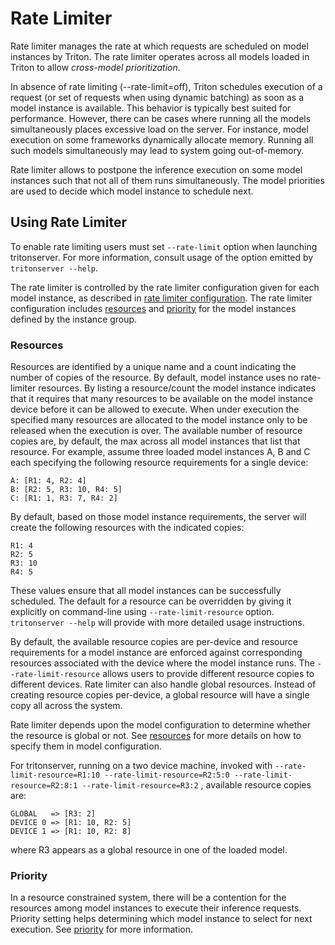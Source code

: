 <!--
# Copyright (c) 2021, NVIDIA CORPORATION & AFFILIATES. All rights reserved.
#
# Redistribution and use in source and binary forms, with or without
# modification, are permitted provided that the following conditions
# are met:
#  * Redistributions of source code must retain the above copyright
#    notice, this list of conditions and the following disclaimer.
#  * Redistributions in binary form must reproduce the above copyright
#    notice, this list of conditions and the following disclaimer in the
#    documentation and/or other materials provided with the distribution.
#  * Neither the name of NVIDIA CORPORATION nor the names of its
#    contributors may be used to endorse or promote products derived
#    from this software without specific prior written permission.
#
# THIS SOFTWARE IS PROVIDED BY THE COPYRIGHT HOLDERS ``AS IS'' AND ANY
# EXPRESS OR IMPLIED WARRANTIES, INCLUDING, BUT NOT LIMITED TO, THE
# IMPLIED WARRANTIES OF MERCHANTABILITY AND FITNESS FOR A PARTICULAR
# PURPOSE ARE DISCLAIMED.  IN NO EVENT SHALL THE COPYRIGHT OWNER OR
# CONTRIBUTORS BE LIABLE FOR ANY DIRECT, INDIRECT, INCIDENTAL, SPECIAL,
# EXEMPLARY, OR CONSEQUENTIAL DAMAGES (INCLUDING, BUT NOT LIMITED TO,
# PROCUREMENT OF SUBSTITUTE GOODS OR SERVICES; LOSS OF USE, DATA, OR
# PROFITS; OR BUSINESS INTERRUPTION) HOWEVER CAUSED AND ON ANY THEORY
# OF LIABILITY, WHETHER IN CONTRACT, STRICT LIABILITY, OR TORT
# (INCLUDING NEGLIGENCE OR OTHERWISE) ARISING IN ANY WAY OUT OF THE USE
# OF THIS SOFTWARE, EVEN IF ADVISED OF THE POSSIBILITY OF SUCH DAMAGE.
-->

# Rate Limiter

Rate limiter manages the rate at which requests are scheduled on
model instances by Triton. The rate limiter operates across all
models loaded in Triton to allow *cross-model prioritization*.

In absence of rate limiting (--rate-limit=off), Triton schedules
execution of a request (or set of requests when using dynamic
batching) as soon as a model instance is available. This behavior
is typically best suited for performance. However, there can be
cases where running all the models simultaneously places excessive
load on the server. For instance, model execution on some
frameworks dynamically allocate memory. Running all such models
simultaneously may lead to system going out-of-memory.

Rate limiter allows to postpone the inference execution on some
model instances such that not all of them runs simultaneously.
The model priorities are used to decide which model instance
to schedule next.

## Using Rate Limiter

To enable rate limiting users must set `--rate-limit` option when
launching tritonserver. For more information, consult usage of
the option emitted by `tritonserver --help`.

The rate limiter is controlled by the rate limiter configuration given
for each model instance, as described in [rate limiter
configuration](model_configuration.md#rate-limiter-configuration).
The rate limiter configuration includes
[resources](model_configuration.md#resources) and
[priority](model_configuration.md#priority) for the model instances
defined by the instance group.

### Resources

Resources are identified by a unique name and a count indicating
the number of copies of the resource. By default, model instance
uses no rate-limiter resources. By listing a resource/count the
model instance indicates that it requires that many resources to
be available on the model instance device before it can be allowed
to execute. When under execution the specified many resources are
allocated to the model instance only to be released when the
execution is over. The available number of resource copies
are, by default, the max across all model instances that list that
resource. For example, assume three loaded model instances A, B
and C each specifying the following resource requirements for
a single device:

```
A: [R1: 4, R2: 4]
B: [R2: 5, R3: 10, R4: 5]
C: [R1: 1, R3: 7, R4: 2]
```

By default, based on those model instance requirements, the server
will create the following resources with the indicated copies:

```
R1: 4
R2: 5
R3: 10
R4: 5
```

These values ensure that all model instances can be successfully
scheduled. The default for a resource can be overridden by giving
it explicitly on command-line using `--rate-limit-resource` option.
`tritonserver --help` will provide with more detailed usage
instructions.

By default, the available resource copies are per-device and resource
requirements for a model instance are enforced against corresponding
resources associated with the device where the model instance runs.
The `--rate-limit-resource` allows users to provide different resource
copies to different devices. Rate limiter can also handle global
resources. Instead of creating resource copies per-device, a global
resource will have a single copy all across the system.

Rate limiter depends upon the model configuration to determine
whether the resource is global or not. See
[resources](model_configuration.md#resources) for more details on
how to specify them in model configuration.

For tritonserver, running on a two device machine, invoked with
`--rate-limit-resource=R1:10 --rate-limit-resource=R2:5:0 --rate-limit-resource=R2:8:1 --rate-limit-resource=R3:2`
, available resource copies are:

```
GLOBAL   => [R3: 2]
DEVICE 0 => [R1: 10, R2: 5]
DEVICE 1 => [R1: 10, R2: 8]
```

where R3 appears as a global resource in one of the loaded model.

### Priority

In a resource constrained system, there will be a contention for
the resources among model instances to execute their inference
requests. Priority setting helps determining which model instance
to select for next execution. See [priority](model_configuration.md#priority)
for more information.
